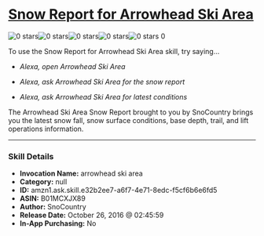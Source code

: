 # [Snow Report for Arrowhead Ski Area](http://alexa.amazon.com/#skills/amzn1.ask.skill.e32b2ee7-a6f7-4e71-8edc-f5cf6b6e6fd5)
![0 stars](../../images/ic_star_border_black_18dp_1x.png)![0 stars](../../images/ic_star_border_black_18dp_1x.png)![0 stars](../../images/ic_star_border_black_18dp_1x.png)![0 stars](../../images/ic_star_border_black_18dp_1x.png)![0 stars](../../images/ic_star_border_black_18dp_1x.png) 0

To use the Snow Report for Arrowhead Ski Area skill, try saying...

* *Alexa, open Arrowhead Ski Area*

* *Alexa, ask Arrowhead Ski Area for the snow report*

* *Alexa, ask Arrowhead Ski Area for latest conditions*

The Arrowhead Ski Area Snow Report brought to you by SnoCountry brings you the latest snow fall, snow surface conditions,  base depth, trail, and lift operations information.

***

### Skill Details

* **Invocation Name:** arrowhead ski area
* **Category:** null
* **ID:** amzn1.ask.skill.e32b2ee7-a6f7-4e71-8edc-f5cf6b6e6fd5
* **ASIN:** B01MCXJX89
* **Author:** SnoCountry
* **Release Date:** October 26, 2016 @ 02:45:59
* **In-App Purchasing:** No
